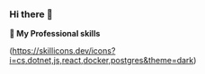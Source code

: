 ### Hi there 👋

 <strong>
  🔭  My Professional skills
  </strong>

<p align="center"> 
 
(https://skillicons.dev/icons?i=cs,dotnet,js,react,docker,postgres&theme=dark)
  
</p>
